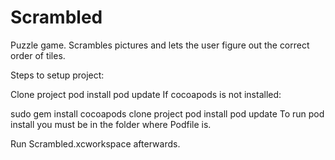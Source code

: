 # Scrambled
Puzzle game. Scrambles pictures and lets the user figure out the correct order of tiles.

Steps to setup project:

Clone project
pod install
pod update
If cocoapods is not installed:

sudo gem install cocoapods
clone project
pod install
pod update
To run pod install you must be in the folder where Podfile is.

Run Scrambled.xcworkspace afterwards.

